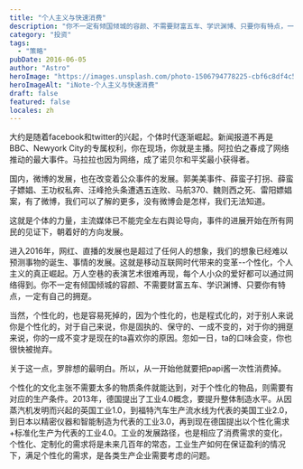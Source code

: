 ```yaml
---
title: "个人主义与快速消费"
description: "你不一定有倾国倾城的容颜、不需要财富五车、学识渊博、只要你有特点，一定有自己的拥趸"
category: "投资"
tags:
  - "策略"
pubDate: 2016-06-05
author: "Astro"
heroImage: "https://images.unsplash.com/photo-1506794778225-cbf6c8df4c5c"
heroImageAlt: "iNote-个人主义与快速消费"
draft: false
featured: false
locales: zh
---
```


大约是随着facebook和twitter的兴起，个体时代逐渐崛起。新闻报道不再是BBC、Newyork City的专属权利，你在现场，你就是主播。阿拉伯之春成了网络推动的最大事件。马拉拉也因为网络，成了诺贝尔和平奖最小获得者。

国内，微博的发展，也在改变着公众事件的发展。郭美美事件、薛蛮子打拐、薛蛮子嫖娼、王功权私奔、汪峰抢头条遭遇五连败、马航370、魏则西之死、雷阳嫖娼案，有了微博，我们可以了解的更多，没有微博会是怎样，我们无法知道。

这就是个体的力量，主流媒体已不能完全左右舆论导向，事件的进展开始在所有网民的见证下，朝着好的方向发展。

进入2016年，网红、直播的发展也是超过了任何人的想象，我们的想象已经难以预测事物的诞生、事情的发展。这就是移动互联网时代带来的变革--个性化，个人主义的真正崛起。万人空巷的表演艺术很难再现，每个人小众的爱好都可以通过网络得到。你不一定有倾国倾城的容颜、不需要财富五车、学识渊博、只要你有特点，一定有自己的拥趸。

当然，个性化的，也是容易死掉的，因为个性化的，也是程式化的，对于别人来说你是个性化的，对于自己来说，你是固执的、保守的、一成不变的，对于你的拥趸来说，你的一成不变才是现在的ta喜欢你的原因。忽如一日，ta的口味会变，你也很快被抛弃。

关于这一点，罗胖想的最明白。所以，从一开始他就要把papi酱一次性消费掉。

个性化的文化主张不需要太多的物质条件就能达到，对于个性化的物品，则需要有对应的生产条件。2013年，德国提出了工业4.0概念，要提升整体制造水平。从因蒸汽机发明而兴起的英国工业1.0，到福特汽车生产流水线为代表的美国工业2.0，到日本以精密仪器和智能制造为代表的工业3.0，再到现在德国提出以个性化需求+标准化生产为代表的工业4.0。工业的发展路径，也是相应了消费需求的变化，个性化、定制化的需求将是未来几百年的常态，工业生产如何在保证盈利的情况下，满足个性化的需求，是各类生产企业需要考虑的问题。
